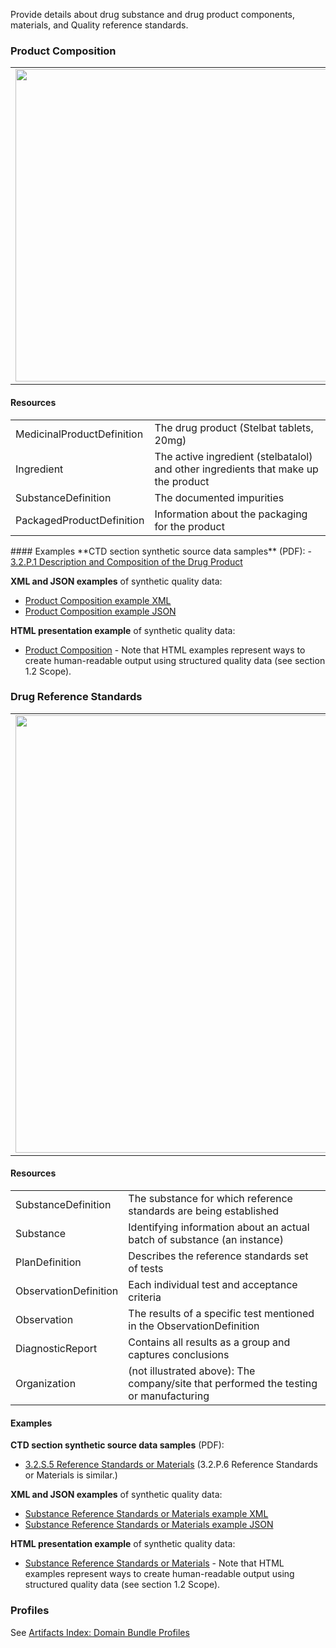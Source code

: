 Provide details about drug substance and drug product components, materials, and Quality reference standards.

### Product Composition
<table>
<tr><td><img src="product_description_and_composition.png" width="500"/></td></tr>
</table>

#### Resources
<table>
 
<tr><td>MedicinalProductDefinition</td><td>The drug product (Stelbat tablets, 20mg)</td></tr>  
<tr><td>Ingredient</td><td>The active ingredient (stelbatalol) and other ingredients that make up the product</td></tr> 
<tr><td>SubstanceDefinition</td><td>The documented impurities</td></tr>
<tr><td>PackagedProductDefinition</td><td>Information about the packaging for the product</td></tr>

</table>
#### Examples
**CTD section synthetic source data samples** (PDF):
- <a href="https://github.com/HL7/uv-dx-pq/raw/master/input/examples-pdf/3.2.P.1_Description_Composition.pdf ">3.2.P.1 Description and Composition of the Drug Product</a>

**XML and JSON examples** of synthetic quality data:
- <a href="Bundle-bundle-drug-product-composition-pq-ex1.xml.html">Product Composition example XML</a>
- <a href="Bundle-bundle-drug-product-composition-pq-ex1.json.html">Product Composition example JSON</a>

**HTML presentation example** of synthetic quality data:
- <a href="composition_rend_p.html">Product Composition</a>  - Note that HTML examples represent ways to create human-readable output using structured quality data (see section 1.2 Scope).


### Drug Reference Standards

<table>
<tr><td><img src="reference_standards_substance_resources.png" width="700"/></td></tr>
</table>

#### Resources
<table>
<tr><td>SubstanceDefinition</td><td>The substance for which reference standards are being established</td></tr>
<tr><td>Substance</td><td>Identifying information about an actual batch of substance (an instance)</td></tr>
<tr><td>PlanDefinition</td><td>Describes the reference standards set of tests</td></tr>
<tr><td>ObservationDefinition</td><td>Each individual test and acceptance criteria</td></tr>
<tr><td>Observation</td><td>The results of a specific test mentioned in the ObservationDefinition</td></tr>
<tr><td>DiagnosticReport</td><td>Contains all results as a group and captures conclusions</td></tr>
<tr><td>Organization</td><td>(not illustrated above): The company/site that performed the testing or manufacturing</td></tr>
</table>


#### Examples
**CTD section synthetic source data samples** (PDF):
- <a href="https://github.com/HL7/uv-dx-pq/raw/master/input/examples-pdf/3.2.S.5_Reference_Standards_or_Materials.pdf ">3.2.S.5 Reference Standards or Materials</a> (3.2.P.6 Reference Standards or Materials is similar.)

**XML and JSON examples** of synthetic quality data:
- <a href="Bundle-bundle-drug-reference-standards-pq-ex2-sub.xml.html">Substance Reference Standards or Materials example XML</a>
- <a href="Bundle-bundle-drug-reference-standards-pq-ex2-sub.json.html">Substance Reference Standards or Materials example JSON</a>

**HTML presentation example** of synthetic quality data:
- <a href="composition_rend_s.html">Substance Reference Standards or Materials</a>  - Note that HTML examples represent ways to create human-readable output using structured quality data (see section 1.2 Scope).

### Profiles 
See [Artifacts Index: Domain Bundle Profiles](artifacts.html#domain-bundle-profiles)
